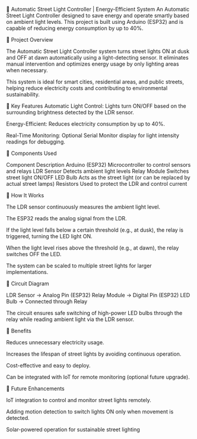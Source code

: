 🌃 Automatic Street Light Controller | Energy-Efficient System
An Automatic Street Light Controller designed to save energy and operate smartly based on ambient light levels. This project is built using Arduino (ESP32) and is capable of reducing energy consumption by up to 40%.

🔹 Project Overview

The Automatic Street Light Controller system turns street lights ON at dusk and OFF at dawn automatically using a light-detecting sensor. It eliminates manual intervention and optimizes energy usage by only lighting areas when necessary.

This system is ideal for smart cities, residential areas, and public streets, helping reduce electricity costs and contributing to environmental sustainability.

🔹 Key Features
Automatic Light Control: Lights turn ON/OFF based on the surrounding brightness detected by the LDR sensor.

Energy-Efficient: Reduces electricity consumption by up to 40%.

Real-Time Monitoring: Optional Serial Monitor display for light intensity readings for debugging.

🔹 Components Used

Component	Description
Arduino (ESP32)	Microcontroller to control sensors and relays
LDR Sensor	Detects ambient light levels
Relay Module	Switches street light ON/OFF
LED Bulb	Acts as the street light (or can be replaced by actual street lamps)
Resistors	Used to protect the LDR and control current

🔹 How It Works

The LDR sensor continuously measures the ambient light level.

The ESP32 reads the analog signal from the LDR.


If the light level falls below a certain threshold (e.g., at dusk), the relay is triggered, turning the LED light ON.

When the light level rises above the threshold (e.g., at dawn), the relay switches OFF the LED.

The system can be scaled to multiple street lights for larger implementations.

🔹 Circuit Diagram

LDR Sensor -> Analog Pin (ESP32)
Relay Module -> Digital Pin (ESP32)
LED Bulb -> Connected through Relay


The circuit ensures safe switching of high-power LED bulbs through the relay while reading ambient light via the LDR sensor.

🔹 Benefits

Reduces unnecessary electricity usage.

Increases the lifespan of street lights by avoiding continuous operation.

Cost-effective and easy to deploy.

Can be integrated with IoT for remote monitoring (optional future upgrade).

🔹 Future Enhancements

IoT integration to control and monitor street lights remotely.

Adding motion detection to switch lights ON only when movement is detected.

Solar-powered operation for sustainable street lighting
